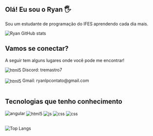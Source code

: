 ## Olá! Eu sou o Ryan 🖐️

Sou um estudante de programação do IFES aprendendo cada dia mais.

![Ryan GitHub stats](https://github-readme-stats.vercel.app/api?username=ryanlimap&show_icons=true&theme=radical&count_private=true)

## Vamos se conectar?

A seguir tem alguns lugares onde você pode me encontrar!

<div style="display: inline_block">
  <img align="center" alt="html5" src="https://img.shields.io/badge/Discord-7289DA?style=for-the-badge&logo=discord&logoColor=white"/> Discord: tremastro7
</div><br/>

<div style="display: inline_block">
  <img align="center" alt="html5" src="https://img.shields.io/badge/Gmail-D14836?style=for-the-badge&logo=gmail&logoColor=white"/> Gmail: ryanlpcontato@gmail.com
</div><br/>


## Tecnologias que tenho conhecimento

<div style="display: inline_block">
  <img aling="center" alt="angular" src="https://img.shields.io/badge/Angular-DD0031?style=for-the-badge&logo=angular&logoColor=white" />
  <img align="center" alt="html5" src="https://img.shields.io/badge/Python-3776AB?style=for-the-badge&logo=python&logoColor=white" />
  <img align="center" alt="js" src="https://img.shields.io/badge/HTML-239120?style=for-the-badge&logo=html5&logoColor=white" />
  <img align="center" alt="css" src="https://img.shields.io/badge/CSS3-1572B6?style=for-the-badge&logo=css3&logoColor=white" />
  <img align="center" alt="css" src="https://img.shields.io/badge/C-00599C?style=for-the-badge&logo=c&logoColor=white" />

</div><br/>

![Top Langs](https://github-readme-stats.vercel.app/api/top-langs/?username=ryanlimap&layout=compact)
